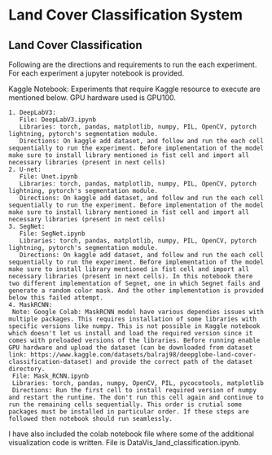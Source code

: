 # Land Cover Classification System
Land Cover Classification
-------------------------

Following are the directions and requirements to run the each experiment. For each experiment a jupyter notebook is provided.

Kaggle Notebook: Experiments that require Kaggle resource to execute are mentioned below. GPU hardware used is GPU100.
    
    1. DeepLabV3:
       File: DeepLabV3.ipynb
       Libraries: torch, pandas, matplotlib, numpy, PIL, OpenCV, pytorch lightning, pytorch's segmentation module.
       Directions: On kaggle add dataset, and follow and run the each cell sequentially to run the experiment. Before implementation of the model make sure to install library mentioned in fist cell and import all necessary libraries (present in next cells) 
    2. U-net: 
       File: Unet.ipynb
       Libraries: torch, pandas, matplotlib, numpy, PIL, OpenCV, pytorch lightning, pytorch's segmentation module.
       Directions: On kaggle add dataset, and follow and run the each cell sequentially to run the experiment. Before implementation of the model make sure to install library mentioned in fist cell and import all necessary libraries (present in next cells) 
    3. SegNet:
       File: SegNet.ipynb
       Libraries: torch, pandas, matplotlib, numpy, PIL, OpenCV, pytorch lightning, pytorch's segmentation module.
       Directions: On kaggle add dataset, and follow and run the each cell sequentially to run the experiment. Before implementation of the model make sure to install library mentioned in fist cell and import all necessary libraries (present in next cells). In this notebook there two different implementation of Segnet, one in which Segnet fails and generate a random color mask. And the other implementation is provided below this failed attempt. 
    4. MaskRCNN:
     Note: Google Colab: MaskRCNN model have various dependies issues with multiple packages. This requires installation of some libraries with specific versions like numpy. This is not possible in Kaggle notebook which doesn't let us install and load the required version since it comes with preloaded versions of the libraries. Before running enable GPU hardware and upload the dataset (can be downloaded from dataset link: https://www.kaggle.com/datasets/balraj98/deepglobe-land-cover-classification-dataset) and provide the correct path of the dataset directory.
     File: Mask_RCNN.ipynb
     Libraries: torch, pandas, numpy, OpenCV, PIL, pycocotools, matplotlib
     Directions: Run the first cell to install required version of numpy and restart the runtime. The don't run this cell again and continue to run the remaining cells sequentially. This order is crutial some packages must be installed in particular order. If these steps are followed then notebook should run seamlessly. 


I have also included the colab notebook file where some of the additional visualization code is written. File is DataVis_land_classification.ipynb. 
